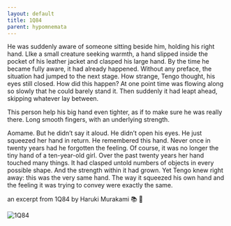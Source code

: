 ```yaml
---
layout: default
title: 1Q84
parent: hypomnemata
---
```

He was suddenly aware of someone sitting beside him, holding his right hand. LIke a small creature seeking warmth, a hand slipped inside the pocket of his leather jacket and clasped his large hand. By the time he became fully aware, it had already happened. Without any preface, the situation had jumped to the next stage. How strange, Tengo thought, his eyes still closed. How did this happen? At one point time was flowing along so slowly that he could barely stand it. Then suddenly it had leapt ahead, skipping whatever lay between.

This person help his big hand even tighter, as if to make sure he was really there. Long smooth fingers, with an underlying strength.

Aomame. But he didn’t say it aloud. He didn’t open his eyes. He just squeezed her hand in return. He remembered this hand. Never once in twenty years had he forgotten the feeling. Of course, it was no longer the tiny hand of a ten-year-old girl. Over the past twenty years her hand touched many things. It had clasped untold numbers of objects in every possible shape. And the strength within it had grown. Yet Tengo knew right away: this was the very same hand. The way it squeezed his own hand and the feeling it was trying to convey were exactly the same.

an excerpt from 1Q84 by Haruki Murakami 📚 💬



![1Q84](https://7robots.micro.blog/uploads/2024/8fd9705b10.jpg "1Q84")

